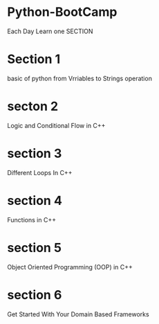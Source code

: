 # Python-BootCamp
Each Day Learn one SECTION
# Section 1
basic of python from Vrriables to Strings operation
# secton 2
Logic and Conditional Flow in C++
# section 3
Different Loops In C++
# section 4
Functions in C++
# section 5
Object Oriented Programming (OOP) in C++
# section 6
Get Started With Your Domain Based Frameworks
